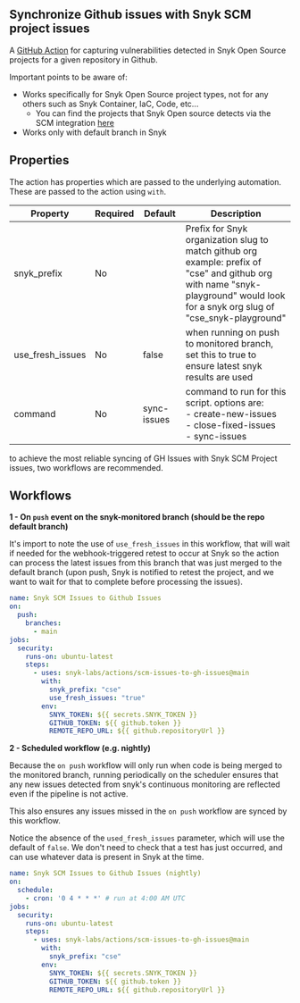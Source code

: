 ## Synchronize Github issues with Snyk SCM project issues
A [GitHub Action](https://github.com/features/actions) for capturing vulnerabilities detected in Snyk Open Source projects for a given 
repository in Github.

Important points to be aware of:
- Works specifically for Snyk Open Source project types, not for any others such as Snyk Container, IaC, Code, etc... 
  - You can find the projects that Snyk Open source detects via the SCM integration [here](https://docs.snyk.io/products/snyk-open-source/language-and-package-manager-support)
- Works only with default branch in Snyk

## Properties

The action has properties which are passed to the underlying automation. These are passed to the action using `with`.

| Property            | Required | Default | Description  |
| ------------------- | ---------| ------- | -------------------------------------------------------------------------------------------  |
| snyk_prefix  | No   |        | Prefix for Snyk organization slug to match github org <br/>example: prefix of "cse" and github org with name "snyk-playground" would look for a snyk org slug of "cse_snyk-playground" |
| use_fresh_issues  | No | false  | when running on push to monitored branch, set this to true to ensure latest snyk results are used | 
| command     | No | sync-issues  | command to run for this script. options are: <br/> - create-new-issues <br/> - close-fixed-issues <br/> - sync-issues |

to achieve the most reliable syncing of GH Issues with Snyk SCM Project issues, two workflows are recommended.

## Workflows
**1 - On `push` event on the snyk-monitored branch (should be the repo default branch)**

It's import to note the use of `use_fresh_issues` in this workflow, that will wait if needed for the webhook-triggered retest to occur at Snyk
so the action can process the latest issues from this branch that was just merged to the default branch (upon push, Snyk is notified to retest the project, and we want to wait for that to complete before processing the issues).

```yaml
name: Snyk SCM Issues to Github Issues
on: 
  push:
    branches:
      - main
jobs:
  security:
    runs-on: ubuntu-latest
    steps:
      - uses: snyk-labs/actions/scm-issues-to-gh-issues@main
        with:
          snyk_prefix: "cse"
          use_fresh_issues: "true"
        env:
          SNYK_TOKEN: ${{ secrets.SNYK_TOKEN }}
          GITHUB_TOKEN: ${{ github.token }}
          REMOTE_REPO_URL: ${{ github.repositoryUrl }}
```


**2 - Scheduled workflow (e.g. nightly)**

Because the `on push` workflow will only run when code is being merged to the monitored branch,
running periodically on the scheduler ensures that any new issues detected from snyk's continuous monitoring
are reflected even if the pipeline is not active.  

This also ensures any issues missed in the `on push` workflow are synced 
by this workflow.

Notice the absence of the `used_fresh_issues` parameter, which will use the default of `false`. 
We don't need to check that a test has just occurred, and can use whatever data is present in Snyk at the time.

```yaml
name: Snyk SCM Issues to Github Issues (nightly)
on:
  schedule:
    - cron: '0 4 * * *' # run at 4:00 AM UTC
jobs:
  security:
    runs-on: ubuntu-latest
    steps:
      - uses: snyk-labs/actions/scm-issues-to-gh-issues@main
        with:
          snyk_prefix: "cse"
        env:
          SNYK_TOKEN: ${{ secrets.SNYK_TOKEN }}
          GITHUB_TOKEN: ${{ github.token }}
          REMOTE_REPO_URL: ${{ github.repositoryUrl }}
```
